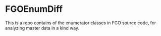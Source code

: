 # FGOEnumDiff

This is a repo contains of the enumerator classes in FGO source code, for analyzing master data in a kind way.
